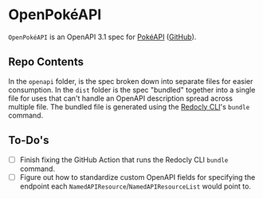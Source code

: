# OpenPokéAPI

`OpenPokéAPI` is an OpenAPI 3.1 spec for [PokéAPI](https://pokeapi.co/) ([GitHub](https://github.com/PokeAPI)).

## Repo Contents

In the `openapi` folder, is the spec broken down into separate files for easier consumption. In the `dist` folder is the spec "bundled" together into a single file for uses that can't handle an OpenAPI description spread across multiple file. The bundled file is generated using the [Redocly CLI](https://redocly.com/docs/cli/)'s `bundle` command.

## To-Do's

- [ ] Finish fixing the GitHub Action that runs the Redocly CLI `bundle` command.
- [ ] Figure out how to standardize custom OpenAPI fields for specifying the endpoint each `NamedAPIResource`/`NamedAPIResourceList` would point to.
